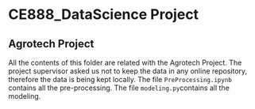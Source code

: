 # CE888_DataScience Project
## Agrotech Project
All the contents of this folder are related with the Agrotech Project.
The project supervisor asked us not to keep the data in any online repository, therefore the data is being kept locally.
The file `PreProcessing.ipynb` contains all the pre-processing.
The file `modeling.py`contains all the modeling.

